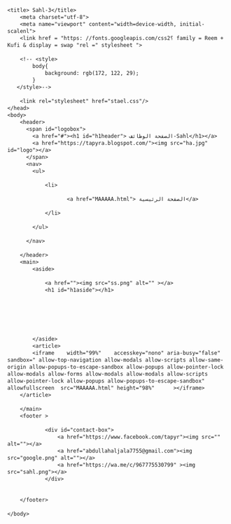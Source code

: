 <!DOCTYPE html>
<html>
    <head>

    <title> Sahl-3</title>
        <meta charset="utf-8">
        <meta name="viewport" content="width=device-width, initial-scalenl">
        <link href = "https: //fonts.googleapis.com/css2؟ family = Reem + Kufi & display = swap "rel =" stylesheet ">

        <!-- <style>
            body{
                background: rgb(172, 122, 29);
            }
       </style>-->
     
        <link rel="stylesheet" href="stael.css"/>
    </head>
    <body>
        <header>
          <span id="logobox">
            <a href="#"><h1 id="h1header"> الصفحة الوظائف-Sahl</h1></a>
            <a href="https://tapyra.blogspot.com/"><img src="ha.jpg" id="logo"></a>
          </span>  
          <nav>
            <ul>
            
                <li>

                       <a href="MAAAAA.html"> الصفحة الرئيسية</a> 
                
                </li>

            </ul>

          </nav>
        
        </header>
        <main>
            <aside> 

                <a href=""><img src="ss.png" alt="" ></a>
                <h1 id="h1aside"></h1>
                
               
    
        

            
            </aside>
            <article>
            <iframe    width="99%"    accesskey="nono" aria-busy="false"  sandbox=" allow-top-navigation allow-modals allow-scripts allow-same-origin allow-popups-to-escape-sandbox allow-popups allow-pointer-lock allow-modals allow-forms allow-modals allow-modals allow-scripts allow-pointer-lock allow-popups allow-popups-to-escape-sandbox"  allowfullscreen  src="MAAAAA.html" height="98%"      ></iframe>
        </article>
 
        </main>
        <footer >
            
                <div id="contact-box">
                    <a href="https://www.facebook.com/tapyr"><img src="" alt=""></a>
                    <a href="abdullahaljala7755@gmail.com"><img src="google.png" alt=""></a>
                    <a href="https://wa.me/c/967775530799" ><img src="sahl.png"></a> 
                </div>

            
        </footer>
      
    </body>
</html>
